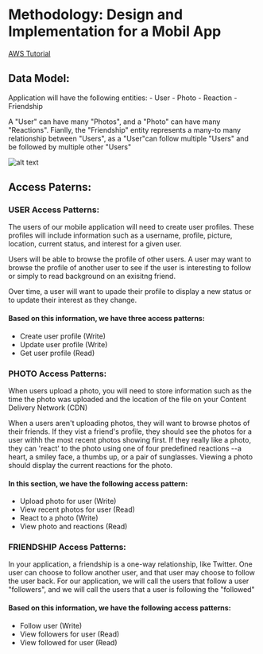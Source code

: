 # Methodology: Design and Implementation for a Mobil App
[AWS Tutorial](https://aws.amazon.com/getting-started/hands-on/design-a-database-for-a-mobile-app-with-dynamodb/4/)

## Data Model:
Application will have the following entities:
    - User
    - Photo
    - Reaction
    - Friendship
    
 A "User" can have many "Photos", and a "Photo" can have many "Reactions". Fianlly, the "Friendship" entity represents a many-to many relationship between "Users", as a "User"can follow multiple "Users" and be followed by multiple other "Users"
 
 ![alt text](https://d1.awsstatic.com/Projects/Module_2_Step_1.435e9196c954a037b9aaa5040e6ea5cba2656b47.png)
    
   ## Access Paterns:
   ### USER Access Patterns:
   The users of our mobile application will need to create user profiles. These profiles will include information such as a username, profile, picture, location, current status, and interest for a given user.
     
   Users will be able to browse the profile of other users. A user may want to browse the profile of another user to see if the user is interesting to follow or simply to read 
   background on an exisitng friend.
     
   Over time, a user will want to upade their profile to display a new status or to update their interest as they change.
     
   #### Based on this information, we have three access patterns:
   - Create user profile (Write)
   - Update user profile (Write)
   - Get user profile (Read)
      
   ### PHOTO Access Patterns:
   When users upload a photo, you will need to store information such as the time the photo was uploaded and the location of the file on your Content Delivery Network (CDN)
     
   When a users aren't uploading photos, they will want to browse photos of their friends. If they vist a friend's profile, they should see the photos for a user withh the          most recent photos showing first. If they really like a photo, they can 'react' to the photo using one of four predefined reactions --a heart, a smiley face, a thumbs up,        or a pair of sunglasses. Viewing a photo should display the current reactions for the photo.
     
   #### In this section, we have the following access pattern:
   - Upload photo for user (Write)
   - View recent photos for user (Read)
   - React to a photo (Write)
   - View photo and reactions (Read)
      
   ### FRIENDSHIP Access Patterns:
   In your application, a friendship is a one-way relationship, like Twitter. One user can choose to follow another user, and that user may choose to follow the user back.          For our application, we will call the users that follow a user "followers", and we will call the users that a user is following the "followed"
      
   #### Based on this information, we have the following access patterns:
   - Follow user (Write)
   - View followers for user (Read)
   - View followed for user (Read)
     
